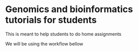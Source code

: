 # Genomics and bioinformatics tutorials for students 
 This is meant to help students to do home assignments


We will be using the workflow bellow 

